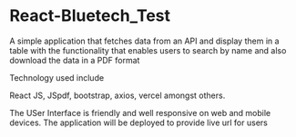 # React-Bluetech_Test
A simple application that fetches data from an API and display them in a table with the functionality that enables users to search by name and also download the data in a PDF format   

Technology used include

React JS,  JSpdf,  bootstrap, axios, vercel amongst others.

The USer Interface is friendly and well responsive on web and mobile devices.
The application will be deployed to provide live url for users   
